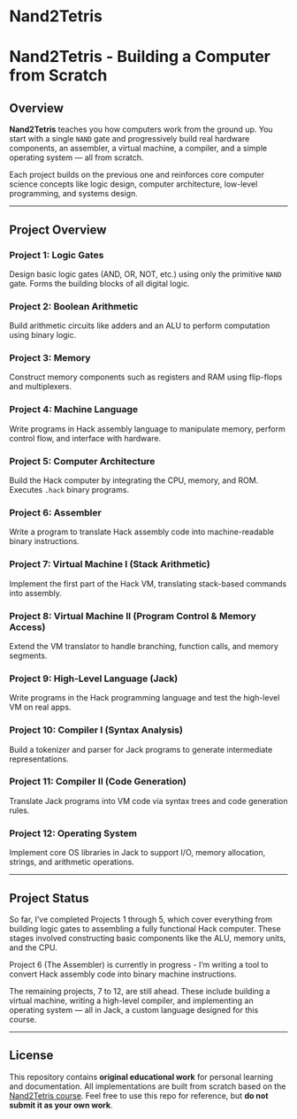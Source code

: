 # Nand2Tetris
# Nand2Tetris - Building a Computer from Scratch

## Overview

**Nand2Tetris** teaches you how computers work from the ground up. You start with a single `NAND` gate and progressively build real hardware components, an assembler, a virtual machine, a compiler, and a simple operating system — all from scratch.

Each project builds on the previous one and reinforces core computer science concepts like logic design, computer architecture, low-level programming, and systems design.

---

## Project Overview

### **Project 1: Logic Gates**
Design basic logic gates (AND, OR, NOT, etc.) using only the primitive `NAND` gate. Forms the building blocks of all digital logic.

### **Project 2: Boolean Arithmetic**
Build arithmetic circuits like adders and an ALU to perform computation using binary logic.

### **Project 3: Memory**
Construct memory components such as registers and RAM using flip-flops and multiplexers.

### **Project 4: Machine Language**
Write programs in Hack assembly language to manipulate memory, perform control flow, and interface with hardware.

### **Project 5: Computer Architecture**
Build the Hack computer by integrating the CPU, memory, and ROM. Executes `.hack` binary programs.

### **Project 6: Assembler**
Write a program to translate Hack assembly code into machine-readable binary instructions.

### **Project 7: Virtual Machine I (Stack Arithmetic)**
Implement the first part of the Hack VM, translating stack-based commands into assembly.

### **Project 8: Virtual Machine II (Program Control & Memory Access)**
Extend the VM translator to handle branching, function calls, and memory segments.

### **Project 9: High-Level Language (Jack)**
Write programs in the Hack programming language and test the high-level VM on real apps.

### **Project 10: Compiler I (Syntax Analysis)**
Build a tokenizer and parser for Jack programs to generate intermediate representations.

### **Project 11: Compiler II (Code Generation)**
Translate Jack programs into VM code via syntax trees and code generation rules.

### **Project 12: Operating System**
Implement core OS libraries in Jack to support I/O, memory allocation, strings, and arithmetic operations.

---

## Project Status

So far, I’ve completed Projects 1 through 5, which cover everything from building logic gates to assembling a fully functional Hack computer. These stages involved constructing basic components like the ALU, memory units, and the CPU.

Project 6 (The Assembler) is currently in progress - I’m writing a tool to convert Hack assembly code into binary machine instructions.

The remaining projects, 7 to 12, are still ahead. These include building a virtual machine, writing a high-level compiler, and implementing an operating system — all in Jack, a custom language designed for this course.

---

## License

This repository contains **original educational work** for personal learning and documentation. All implementations are built from scratch based on the [Nand2Tetris course](https://www.nand2tetris.org/). Feel free to use this repo for reference, but **do not submit it as your own work**.

